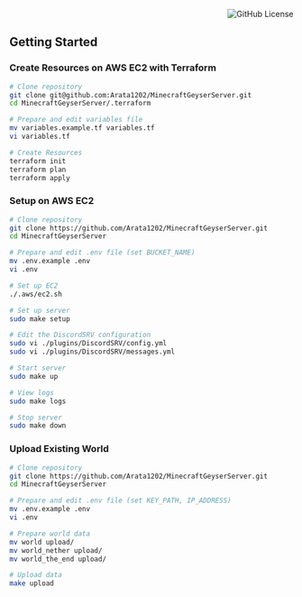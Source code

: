 <div align="right">

![GitHub License](https://img.shields.io/github/license/Arata1202/MinecraftGeyserServer)

</div>

## Getting Started

### Create Resources on AWS EC2 with Terraform

```bash
# Clone repository
git clone git@github.com:Arata1202/MinecraftGeyserServer.git
cd MinecraftGeyserServer/.terraform

# Prepare and edit variables file
mv variables.example.tf variables.tf
vi variables.tf

# Create Resources
terraform init
terraform plan
terraform apply
```

### Setup on AWS EC2

```bash
# Clone repository
git clone https://github.com/Arata1202/MinecraftGeyserServer.git
cd MinecraftGeyserServer

# Prepare and edit .env file (set BUCKET_NAME)
mv .env.example .env
vi .env

# Set up EC2
./.aws/ec2.sh

# Set up server
sudo make setup

# Edit the DiscordSRV configuration
sudo vi ./plugins/DiscordSRV/config.yml
sudo vi ./plugins/DiscordSRV/messages.yml

# Start server
sudo make up

# View logs
sudo make logs

# Stop server
sudo make down
```

### Upload Existing World

```bash
# Clone repository
git clone https://github.com/Arata1202/MinecraftGeyserServer.git
cd MinecraftGeyserServer

# Prepare and edit .env file (set KEY_PATH, IP_ADDRESS)
mv .env.example .env
vi .env

# Prepare world data
mv world upload/
mv world_nether upload/
mv world_the_end upload/

# Upload data
make upload
```
